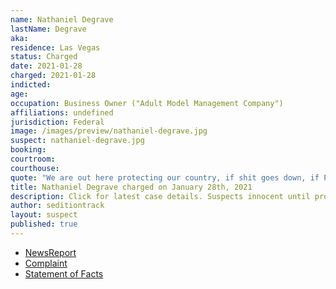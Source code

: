 ```yaml
---
name: Nathaniel Degrave
lastName: Degrave
aka:
residence: Las Vegas
status: Charged
date: 2021-01-28
charged: 2021-01-28
indicted:
age:
occupation: Business Owner ("Adult Model Management Company")
affiliations: undefined
jurisdiction: Federal
image: /images/preview/nathaniel-degrave.jpg
suspect: nathaniel-degrave.jpg
booking:
courtroom:
courthouse:
quote: "We are out here protecting our country, if shit goes down, if Pence does what we think he is going to do"
title: Nathaniel Degrave charged on January 28th, 2021
description: Click for latest case details. Suspects innocent until proven guilty.
author: seditiontrack
layout: suspect
published: true
---
```

- [NewsReport](https://www.8newsnow.com/i-team/i-team-special-reports/i-team-las-vegas-nevada-man-accused-of-taking-part-in-capitol-riot-called-president-trump-his-idol-fbi/)
- [Complaint](https://www.justice.gov/opa/page/file/1362391/download)
- [Statement of Facts](https://www.justice.gov/opa/page/file/1362391/download)
